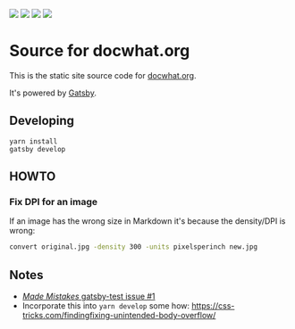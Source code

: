 [![](https://images.microbadger.com/badges/version/docwhat/docwhat:master.svg)](https://microbadger.com/images/docwhat/docwhat:master)
[![](https://images.microbadger.com/badges/image/docwhat/docwhat:master.svg)](https://microbadger.com/images/docwhat/docwhat:master)
[![](https://images.microbadger.com/badges/commit/docwhat/docwhat:master.svg)](https://microbadger.com/images/docwhat/docwhat:master)
[![](https://travis-ci.org/docwhat/docwhat.svg?branch=master)](https://travis-ci.org/docwhat/docwhat)

# Source for docwhat.org

This is the static site source code for [docwhat.org](https://docwhat.org).

It's powered by [Gatsby](https://gatsbyjs.org).

## Developing

```console
yarn install
gatsby develop
```

## HOWTO

### Fix DPI for an image

If an image has the wrong size in Markdown it's because the density/DPI is
wrong:

```sh
convert original.jpg -density 300 -units pixelsperinch new.jpg
```

## Notes

-   [_Made Mistakes_ gatsby-test issue #1](https://github.com/mmistakes/gatsby-test/issues/1)
-   Incorporate this into `yarn develop` some how:
    <https://css-tricks.com/findingfixing-unintended-body-overflow/>
